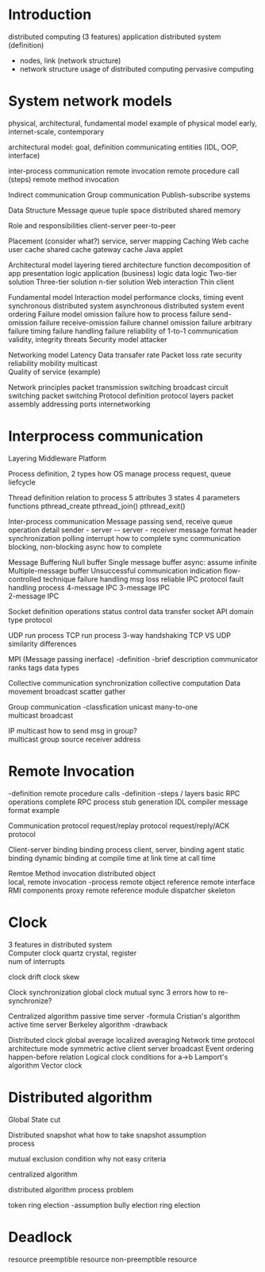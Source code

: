 # Introduction
distributed computing (3 features)
application
distributed system (definition)
  - nodes, link (network structure)
  - network structure
usage of distributed computing
pervasive computing

# System network models
physical, architectural, fundamental model
  example of physical model
  early, internet-scale, contemporary

architectural model: goal, definition
communicating entities (IDL, OOP, interface)

inter-process communication
remote invocation 
  remote procedure call (steps)
  remote method invocation

Indirect communication
  Group communication
  Publish-subscribe systems

Data Structure
  Message queue
  tuple space
  distributed shared memory
  
Role and responsibilities
  client-server
  peer-to-peer

Placement (consider what?)
  service, server mapping
  Caching
    Web cache
      user cache
      shared cache
      gateway cache
  Java applet    

Architectural model
  layering
  tiered architecture
  function decomposition of app
    presentation logic
    application (business) logic
    data logic
  Two-tier solution
  Three-tier solution
  n-tier solution
  Web interaction
  Thin client

Fundamental model
  Interaction model
    performance
    clocks, timing event
    synchronous distributed system
    asynchronous distributed system
    event ordering
  Failure model
    omission failure
      how to process failure
      send-omission failure
      receive-omission failure
      channel omission failure
    arbitrary failure
    timing failure
    handling failure
      reliability of 1-to-1 communication
        validity, integrity
        threats
  Security model
    attacker

Networking model
  Latency
  Data transafer rate
  Packet loss rate
  security
  reliability
  mobility
  multicast      
  Quality of service (example)

Network principles
  packet transmission
  switching
    broadcast
    circuit switching
    packet switching
  Protocol
    definition
    protocol layers
    packet assembly
    addressing
    ports
    internetworking

# Interprocess communication  
Layering
  Middleware
  Platform

Process
  definition, 2 types
  how OS manage process
    request, queue
  liefcycle

Thread
  definition
  relation to process
  5 attributes
  3 states
  4 parameters
  functions
    pthread_create
    pthread_join()
    pthread_exit()

Inter-process communication
Message passing
  send, receive
  queue
  operation detail
    sender - server -- server - receiver
  message format
    header
  synchronization
    polling
    interrupt
    how to complete sync communication
    blocking, non-blocking
  async
    how to complete

Message Buffering
  Null buffer
  Single message buffer
    async: assume infinite
  Multiple-message buffer
    Unsuccessful communication indication
    flow-controlled technique
  failure handling
    msg loss
    reliable IPC protocol
      fault handling process
      4-message IPC
      3-message IPC  
      2-message IPC

Socket
  definition
  operations
    status
    control
    data transfer
  socket API
    domain
    type
    protocol

UDP
  run process
TCP
  run process
  3-way handshaking
TCP VS UDP
  similarity
  differences

MPI (Message passing inerface)
  -definition
  -brief description
  communicator
  ranks
  tags
  data types
  
Collective communication
  synchronization
  collective computation
  Data movement
    broadcast
    scatter
    gather

Group communication
  -classfication
  unicast
  many-to-one      
  multicast
  broadcast

IP multicast
  how to send msg in group?  
  multicast group
    source
    receiver
    address
  
# Remote Invocation
-definition
remote procedure calls
  -definition
  -steps / layers
  basic RPC operations
  complete RPC process
  stub generation
    IDL compiler
  message
    format
    example

Communication protocol
  request/replay protocol
  request/reply/ACK protocol

Client-server binding
  binding process 
    client, server, binding agent
  static binding
  dynamic binding
    at compile time
    at link time
    at call time

Remtoe Method invocation
  distributed object      
    local, remote invocation
  -process
    remote object reference
    remote interface
  RMI components
    proxy
    remote reference module
    dispatcher
    skeleton
  
# Clock  
3 features in distributed system  
Computer clock
  quartz crystal, register  
  num of interrupts

clock drift
clock skew

Clock synchronization
  global clock
  mutual sync
  3 errors
  how to re-synchronize?

Centralized algorithm
  passive time server
    -formula
    Cristian's algorithm
  active time server
    Berkeley algorithm
  -drawback

Distributed clock
  global average
  localized averaging
  Network time protocol
    architecture
    mode
      symmetric active
      client
      server
      broadcast
  Event ordering
    happen-before relation
  Logical clock
    conditions for a->b
    Lamport's algorithm
  Vector clock


# Distributed algorithm
Global State
  cut

Distributed snapshot
  what
  how to take snapshot
  assumption  
  process

mutual exclusion
  condition
  why not easy
  criteria

centralized algorithm

distributed algorithm
  process
  problem

token ring
election
  -assumption
  bully election
  ring election

# Deadlock
resource
  preemptible resource
  non-preemptible resource
  
  
  
  
  
  
  
  
  
  